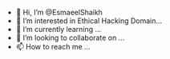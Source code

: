 - 👋 Hi, I’m @EsmaeelShaikh
- 👀 I’m interested in Ethical Hacking Domain...
- 🌱 I’m currently learning  ...
- 💞️ I’m looking to collaborate on ...
- 📫 How to reach me ...

<!---
EsmaeelShaikh/EsmaeelShaikh is a ✨ special ✨ repository because its `README.md` (this file) appears on your GitHub profile.
You can click the Preview link to take a look at your changes.
--->
